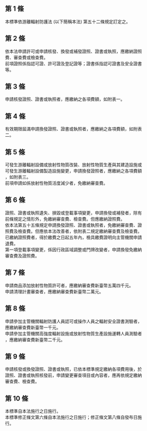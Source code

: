 第 1 條
-------
本標準依游離輻射防護法 (以下簡稱本法) 第五十二條規定訂定之。

第 2 條
-------
依本法申請許可或申請核發、換發或補發證照、證書或執照，應繳納證照  
費、審查費或檢查費。  
前項證照係指認可證、許可證及登記證等；證書係指認可證書及安全證書  
等。

第 3 條
-------
申請核發證照、證書或執照者，應繳納之各項費額，如附表一。

第 4 條
-------
有效期限屆滿申請換發證照、證書或執照者，應繳納之各項費額，如附表   
二。

第 5 條
-------
可發生游離輻射設備或放射性物質改裝、放射性物質生產與其建造設施或  
可發生游離輻射設備製造設施變更，申請換發證照者，應繳納之各項費額  
，如附表三。                                                      
前項申請如係放射性物質活度減少者，免繳納審查費。

第 6 條
-------
證照、證書或執照遺失、損毀或登載事項變更，申請換發或補發者，除有  
前條規定之情形外，免繳納審查費、檢查費。但應繳納證照費。          
依本法第五十五條規定申請換發證照、證書或執照者，免繳納審查費、證  
照費及檢查費。但應依本法改善者，依附表二規定繳納審查費及檢查費。  
已繳納證照費者，得於繳費之日起五年內，檢具繳費證明向主管機關申請  
退費。                                                            
第一項登載事項變更，係因行政區域調整或門牌改變者，申請換發免繳納  
審查費及證照費。

第 7 條
-------
申請商品添加放射性物質許可者，應繳納審查費新臺幣五萬四千元。  
申請清理計畫審查者，應繳納審查費新臺幣二萬元。

第 8 條
-------
申請參加主管機關輻射防護人員認可或操作人員之輻射安全證書測驗者，   
應繳納審查費新臺幣一千元。                                         
申請參加主管機關高強度輻射設施或放射性物質生產設施運轉人員測驗者   
，應繳納審查費新臺幣二千元。

第 9 條
-------
申請核發或換發證照、證書或執照，已依本標準規定繳納各項費用後，於  
證照、證書或執照核發前，申請變更審查項目或內容者，應再依規定繳納  
審查費、檢查費。

第 10 條
--------
本標準自本法施行之日施行。                                        
本標準修正條文第六條自本法施行之日施行；修正條文第八條自發布日施  
行。

